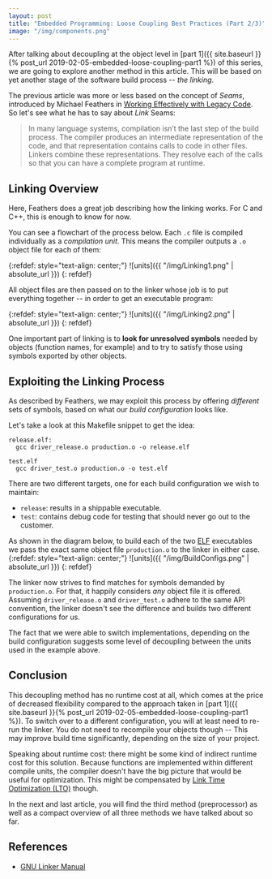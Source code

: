 ```yaml
---
layout: post
title: "Embedded Programming: Loose Coupling Best Practices (Part 2/3)"
image: "/img/components.png"
---
```


After talking about decoupling at the object level in [part 1]({{ site.baseurl }}{% post_url 2019-02-05-embedded-loose-coupling-part1 %}) of this series, we are going to explore another method in this article. This will be based on yet another stage of the software build process -- *the linking*.

The previous article was more or less based on the concept of *Seams*, introduced by Michael Feathers in [Working Effectively with Legacy Code](https://www.oreilly.com/library/view/working-effectively-with/0131177052/). So let's see what he has to say about *Link* Seams:

> In many language systems, compilation isn’t the last step of the build process. The compiler produces an intermediate representation of the code, and that representation contains calls to code in other files. Linkers combine these representations. They resolve each of the calls so that you can have a complete program at runtime.

## Linking Overview

Here, Feathers does a great job describing how the linking works. For C and C++, this is enough to know for now.

You can see a flowchart of the process below. Each `.c` file is compiled individually as a *compilation unit*. This means the compiler outputs a `.o` object file for each of them:

{:refdef: style="text-align: center;"}
![units]({{ "/img/Linking1.png" | absolute_url }})
{: refdef}

All object files are then passed on to the linker whose job is to put everything together -- in order to get an executable program:

{:refdef: style="text-align: center;"}
![units]({{ "/img/Linking2.png" | absolute_url }})
{: refdef}

One important part of linking is to **look for unresolved symbols** needed by objects (function names, for example) and to try to satisfy those using symbols exported by other objects.

## Exploiting the Linking Process

As described by Feathers, we may exploit this process by offering *different* sets of symbols, based on what our *build configuration* looks like.

Let's take a look at this Makefile snippet to get the idea:

```
release.elf:
  gcc driver_release.o production.o -o release.elf

test.elf
  gcc driver_test.o production.o -o test.elf
```

There are two different targets, one for each build configuration we wish to maintain:
- `release`: results in a shippable executable.
- `test`: contains debug code for testing that should never go out to the customer.

As shown in the diagram below, to build each of the two [ELF](https://en.wikipedia.org/wiki/Executable_and_Linkable_Format) executables we pass the exact same object file `production.o` to the linker in either case.
{:refdef: style="text-align: center;"}
![units]({{ "/img/BuildConfigs.png" | absolute_url }})
{: refdef}

The linker now strives to find matches for symbols demanded by `production.o`. For that, it happily considers *any* object file it is offered. Assuming `driver_release.o` and `driver_test.o` adhere to the same API convention, the linker doesn't see the difference and builds two different configurations for us.

The fact that we were able to switch implementations, depending on the build configuration suggests some level of decoupling between the units used in the example above.

## Conclusion
This decoupling method has no runtime cost at all, which comes at the price of decreased flexibility compared to the approach taken in [part 1]({{ site.baseurl }}{% post_url 2019-02-05-embedded-loose-coupling-part1 %}). To switch over to a different configuration, you will at least need to re-run the linker. You do not need to recompile your objects though -- This may improve build time significantly, depending on the size of your project.

Speaking about runtime cost: there might be some kind of indirect runtime cost for this solution. Because functions are implemented within different compile units, the compiler doesn't have the big picture that would be useful for optimization. This might be compensated by [Link Time Optimization (LTO)](https://gcc.gnu.org/wiki/LinkTimeOptimization) though.

In the next and last article, you will find the third method (preprocessor) as well as a compact overview of all three methods we have talked about so far.

## References
- [GNU Linker Manual](https://sourceware.org/binutils/docs/ld/)
